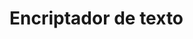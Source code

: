 # Encriptador de texto

<!-- This project was bootstrapped with [Create React App](https://github.com/facebook/create-react-app).

## 



### `texto` -->

